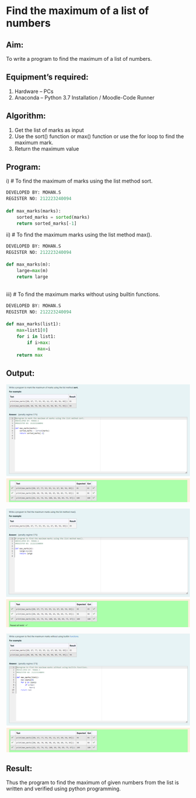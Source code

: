 # Find the maximum of a list of numbers
## Aim:
To write a program to find the maximum of a list of numbers.
## Equipment’s required:
1.	Hardware – PCs
2.	Anaconda – Python 3.7 Installation / Moodle-Code Runner
## Algorithm:
1.	Get the list of marks as input
2.	Use the sort() function or max() function or use the for loop to find the maximum mark.
3.	Return the maximum value
## Program:

i)	# To find the maximum of marks using the list method sort.
```Python
DEVELOPED BY: MOHAN.S
REGISTER NO: 212223240094

def max_marks(marks):
    sorted_marks = sorted(marks)
    return sorted_marks[-1]

```

ii)	# To find the maximum marks using the list method max().
```Python
DEVELOPED BY: MOHAN.S
REGISTER NO: 212223240094

def max_marks(m):
    large=max(m)
    return large
    
```

iii) # To find the maximum marks without using builtin functions.
```Python
DEVELOPED BY: MOHAN.S
REGISTER NO: 212223240094

def max_marks(list1):
    max=list1[0]
    for i in list1:
        if i>max:
            max=i
    return max

```



## Output:

![alt text](1.png)

![alt text](2.png)

![alt text](3.png)

## Result:
Thus the program to find the maximum of given numbers from the list is written and verified using python programming.
